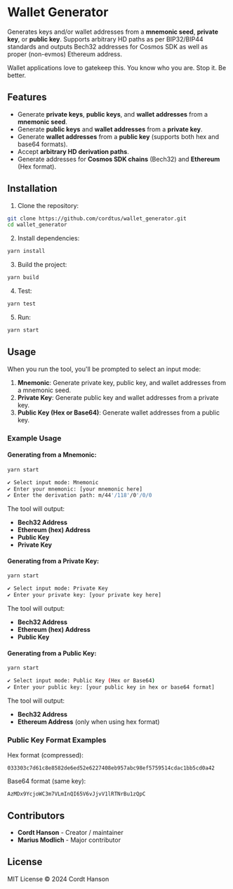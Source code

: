 # Wallet Generator

Generates keys and/or wallet addresses from a **mnemonic seed**, **private key**, or **public key**. Supports arbitrary HD paths as per BIP32/BIP44 standards and outputs Bech32 addresses for Cosmos SDK as well as proper (non-evmos) Ethereum address.

Wallet applications love to gatekeep this. 
You know who you are. 
Stop it. Be better. 

## Features

- Generate **private keys**, **public keys**, and **wallet addresses** from a **mnemonic seed**.
- Generate **public keys** and **wallet addresses** from a **private key**.
- Generate **wallet addresses** from a **public key** (supports both hex and base64 formats).
- Accept **arbitrary HD derivation paths**.
- Generate addresses for **Cosmos SDK chains** (Bech32) and **Ethereum** (Hex format).

## Installation

1. Clone the repository:

```bash
git clone https://github.com/cordtus/wallet_generator.git
cd wallet_generator
```

2. Install dependencies:

```bash
yarn install
```

3. Build the project:

```bash
yarn build
```

4. Test:

```bash
yarn test
```

5. Run:

```bash
yarn start
```

## Usage

When you run the tool, you'll be prompted to select an input mode:

1. **Mnemonic**: Generate private key, public key, and wallet addresses from a mnemonic seed.
2. **Private Key**: Generate public key and wallet addresses from a private key.
3. **Public Key (Hex or Base64)**: Generate wallet addresses from a public key.

### Example Usage

#### Generating from a Mnemonic:

```bash
yarn start

✔ Select input mode: Mnemonic
✔ Enter your mnemonic: [your mnemonic here]
✔ Enter the derivation path: m/44'/118'/0'/0/0
```

The tool will output:

- **Bech32 Address**
- **Ethereum (hex) Address**
- **Public Key**
- **Private Key**

#### Generating from a Private Key:

```bash
yarn start

✔ Select input mode: Private Key
✔ Enter your private key: [your private key here]
```

The tool will output:

- **Bech32 Address**
- **Ethereum (hex) Address**
- **Public Key**

#### Generating from a Public Key:

```bash
yarn start

✔ Select input mode: Public Key (Hex or Base64)
✔ Enter your public key: [your public key in hex or base64 format]
```

The tool will output:

- **Bech32 Address**
- **Ethereum Address** (only when using hex format)

### Public Key Format Examples

Hex format (compressed):
```
033303c7d61c8e8582de6ed52e6227408eb957abc98ef5759514cdac1bb5cd0a42
```

Base64 format (same key):
```
AzMDx9YcjoWC3m7VLmInQI65V6vJjvV1lRTNrBu1zQpC
```

## Contributors

- **Cordt Hanson** - Creator / maintainer
- **Marius Modlich** - Major contributor

## License

MIT License © 2024 Cordt Hanson
